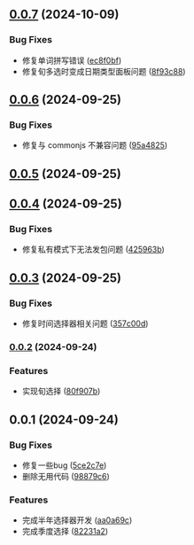 

## [0.0.7](https://github.com/mypandora/element-datepicker/compare/v0.0.6...v0.0.7) (2024-10-09)


### Bug Fixes

* 修复单词拼写错误 ([ec8f0bf](https://github.com/mypandora/element-datepicker/commit/ec8f0bfc2850e58c273907246c35042fcbea6642))
* 修复旬多选时变成日期类型面板问题 ([8f93c88](https://github.com/mypandora/element-datepicker/commit/8f93c884f8e968a753919193938ff8d18f43526c))

## [0.0.6](https://github.com/mypandora/element-datepicker/compare/v0.0.5...v0.0.6) (2024-09-25)


### Bug Fixes

* 修复与 commonjs 不兼容问题 ([95a4825](https://github.com/mypandora/element-datepicker/commit/95a482552f675d5c388a1e02b28a70eba9526441))

## [0.0.5](https://github.com/mypandora/element-datepicker/compare/v0.0.4...v0.0.5) (2024-09-25)

## [0.0.4](https://github.com/mypandora/element-datepicker/compare/v0.0.3...v0.0.4) (2024-09-25)


### Bug Fixes

* 修复私有模式下无法发包问题 ([425963b](https://github.com/mypandora/element-datepicker/commit/425963b124f052485f7b8d3e58d17791d305a7e3))

## [0.0.3](https://github.com/mypandora/element-datepicker/compare/v0.0.2...v0.0.3) (2024-09-25)


### Bug Fixes

* 修复时间选择器相关问题 ([357c00d](https://github.com/mypandora/element-datepicker/commit/357c00d04436191a3fb836e86de2be962517c4f9))

### [0.0.2](https://github.com/mypandora/element-datepicker/compare/v0.0.1...v0.0.2) (2024-09-24)


### Features

* 实现旬选择 ([80f907b](https://github.com/mypandora/element-datepicker/commit/80f907b1fe02cbc83becbee651dcf5678eb4af72))

## 0.0.1 (2024-09-24)


### Bug Fixes

* 修复一些bug ([5ce2c7e](https://github.com/mypandora/element-datepicker/commit/5ce2c7eec326a7ed4dc02f91662e06dd9ddf499d))
* 删除无用代码 ([98879c6](https://github.com/mypandora/element-datepicker/commit/98879c6c3bf4cc53abcbf9738e4076d5fbf05f3e))


### Features

* 完成半年选择器开发 ([aa0a69c](https://github.com/mypandora/element-datepicker/commit/aa0a69c5d95832a94b876de98c1dce71d44454ce))
* 完成季度选择 ([82231a2](https://github.com/mypandora/element-datepicker/commit/82231a267fa7fed35622b18be97c7b045dd94888))
